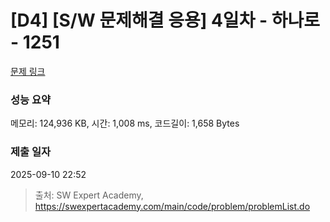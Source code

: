 # [D4] [S/W 문제해결 응용] 4일차 - 하나로 - 1251 

[문제 링크](https://swexpertacademy.com/main/code/problem/problemDetail.do?contestProbId=AV15StKqAQkCFAYD) 

### 성능 요약

메모리: 124,936 KB, 시간: 1,008 ms, 코드길이: 1,658 Bytes

### 제출 일자

2025-09-10 22:52



> 출처: SW Expert Academy, https://swexpertacademy.com/main/code/problem/problemList.do